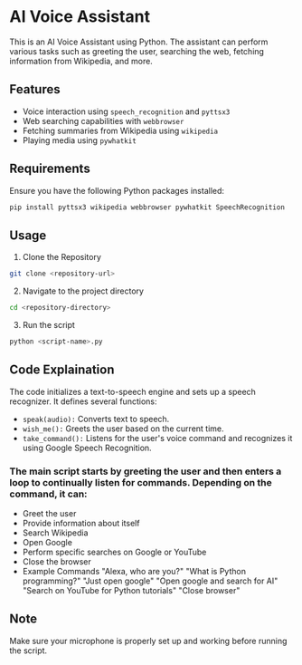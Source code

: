 # AI Voice Assistant

This is an AI Voice Assistant using Python. The assistant can perform various tasks such as greeting the user, searching the web, fetching information from Wikipedia, and more.

## Features

- Voice interaction using `speech_recognition` and `pyttsx3`
- Web searching capabilities with `webbrowser`
- Fetching summaries from Wikipedia using `wikipedia`
- Playing media using `pywhatkit`

## Requirements

Ensure you have the following Python packages installed:

```bash
pip install pyttsx3 wikipedia webbrowser pywhatkit SpeechRecognition
```

## Usage
1. Clone the Repository
  ```bash
git clone <repository-url>
```
2. Navigate to the project directory
```bash
cd <repository-directory>
```
3. Run the script
```bash
python <script-name>.py
```

## Code Explaination
The code initializes a text-to-speech engine and sets up a speech recognizer. It defines several functions:

- `speak(audio):` Converts text to speech.
- `wish_me():` Greets the user based on the current time.
- `take_command():` Listens for the user's voice command and recognizes it using Google Speech Recognition.

### The main script starts by greeting the user and then enters a loop to continually listen for commands. Depending on the command, it can:

- Greet the user
- Provide information about itself
- Search Wikipedia
- Open Google
- Perform specific searches on Google or YouTube
- Close the browser
- Example Commands
    "Alexa, who are you?"
    "What is Python programming?"
    "Just open google"
    "Open google and search for AI"
    "Search on YouTube for Python tutorials"
    "Close browser"
  
## Note
Make sure your microphone is properly set up and working before running the script.

